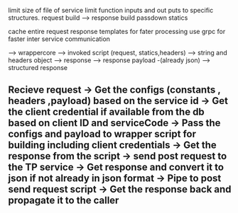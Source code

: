 limit size of file of service
limit function inputs and out puts to specific structures. request build --> response build
passdown statics

cache entire request response templates for fater processing
use grpc for faster inter service communication

--> wrappercore --> invoked script (request, statics,headers) --> string and headers object
--> response --> response payload -(already json) --> structured response


Recieve request
-> Get the configs (constants , headers ,payload) based on the service id
-> Get the client credential if available from the db based on client ID and serviceCode
-> Pass the configs and payload to wrapper script for building including client credentials
-> Get the response from the script
-> send post request to the TP service
-> Get response and convert it to json if not already in json format
-> Pipe to post send request script
-> Get the response back and propagate it to the caller
------------------------------------------------------------------------------------------
